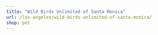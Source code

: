 ```yaml
---
title: "Wild Birds Unlimited of Santa Monica"
url: /los-angeles/wild-birds-unlimited-of-santa-monica/
shop: pet
---
```


